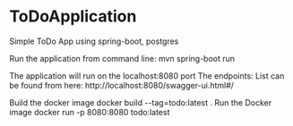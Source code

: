 # ToDoApplication
Simple ToDo App using spring-boot, postgres

Run the application from command line:
mvn spring-boot run

The application will run on the localhost:8080 port
The endpoints:
List can be found from here:
http://localhost:8080/swagger-ui.html#/

Build the docker image
docker build --tag=todo:latest .
Run the Docker image
docker run -p 8080:8080 todo:latest
